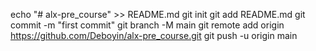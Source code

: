 echo "# alx-pre_course" >> README.md
git init
git add README.md
git commit -m "first commit"
git branch -M main
git remote add origin https://github.com/Deboyin/alx-pre_course.git
git push -u origin main
